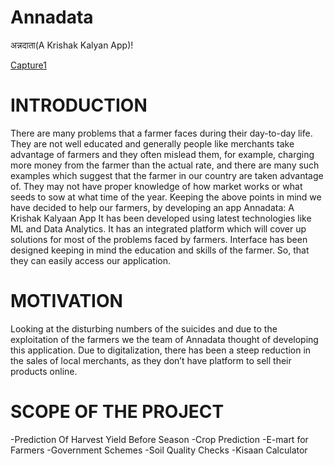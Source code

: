 # Annadata
अन्नदाता(A Krishak Kalyan App)!

[Capture1](https://user-images.githubusercontent.com/58334597/115112109-84b5f380-9fa1-11eb-84b2-c787ed1146ea.PNG)
      


# INTRODUCTION​
There are many problems that a farmer faces during their day-to-day life. They are  not well educated and generally people like merchants take advantage of farmers and they often mislead them, for example, charging more money from the farmer than the actual rate, and   there are many such examples which suggest that the farmer in our country are taken advantage of. 
They may not have proper knowledge of how market works or what seeds to sow at what time of the year.
Keeping the above points in mind we have decided to help our farmers, by developing an app Annadata: A Krishak Kalyaan App
It has been developed using latest technologies like ML and Data Analytics.
It has an integrated platform which will cover up solutions for most of the problems faced by  farmers.
Interface has been designed keeping in mind the education and skills of the farmer. So, that they can easily access our application.

# MOTIVATION​
Looking at the disturbing numbers of the suicides and due to the exploitation of the farmers we the team of Annadata thought of developing this application.​
Due to digitalization, there has been a steep reduction in the sales of local merchants, as they don’t have platform to sell their products online.​


# SCOPE OF THE PROJECT​
-Prediction Of Harvest Yield Before Season​
-Crop Prediction​
-E-mart for Farmers​
-Government Schemes​
-Soil Quality Checks​
-Kisaan Calculator

